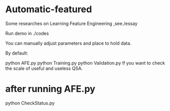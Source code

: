 # Automatic-featured
Some researches on Learning Feature Engineering ,see./essay

Run demo in ./codes

You can manually adjust parameters and place to hold data.

By default:

python AFE.py
python Training.py
python Validation.py
If you want to check the scale of useful and useless QSA.

# after running AFE.py
python CheckStatus.py
